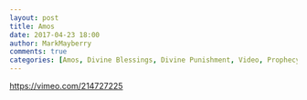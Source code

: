 ```yaml
---
layout: post
title: Amos
date: 2017-04-23 18:00
author: MarkMayberry
comments: true
categories: [Amos, Divine Blessings, Divine Punishment, Video, Prophecy]
---
```

https://vimeo.com/214727225
